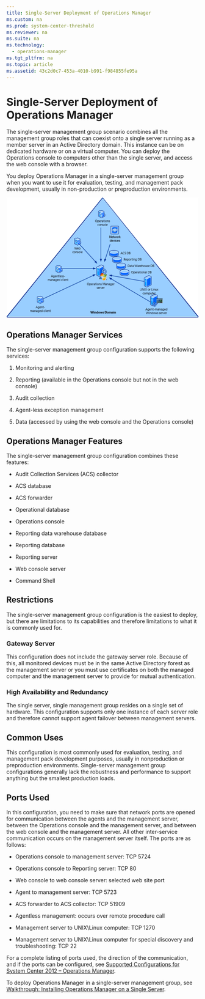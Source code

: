 ```yaml
---
title: Single-Server Deployment of Operations Manager
ms.custom: na
ms.prod: system-center-threshold
ms.reviewer: na
ms.suite: na
ms.technology: 
  - operations-manager
ms.tgt_pltfrm: na
ms.topic: article
ms.assetid: 43c2d0c7-453a-4010-b991-f984855fe95a
---
```

# Single-Server Deployment of Operations Manager
The single-server management group scenario combines all the management group roles that can coexist onto a single server running as a member server in an Active Directory domain. This instance can be on dedicated hardware or on a virtual computer. You can deploy the Operations console to computers other than the single server, and access the web console  with a browser.

You deploy Operations Manager in a single-server management group when you want to use it for evaluation, testing, and management pack development, usually in non-production or preproduction environments.

![Single Server Deployment](../../media/om-single-server-deployment.png)

## Operations Manager Services
The single-server management group configuration supports the following services:

1.  Monitoring and alerting

2.  Reporting (available in the Operations console but not in the web console)

3.  Audit collection

4.  Agent-less exception management

5.  Data (accessed by using the web console and the Operations console)

## Operations Manager Features
The single-server management group configuration combines these features:

-   Audit Collection Services (ACS) collector

-   ACS database

-   ACS forwarder

-   Operational database

-   Operations console

-   Reporting data warehouse database

-   Reporting database

-   Reporting server

-   Web console server

-   Command Shell

## Restrictions
The single-server management group configuration is the easiest to deploy, but there are limitations to its capabilities and therefore limitations to what it is commonly used for.

### Gateway Server
This configuration does not include the gateway server role. Because of this, all monitored devices must be in the same Active Directory forest as the management server or you must use certificates on both the managed computer and the management server to provide for mutual authentication.

### High Availability and Redundancy
The single server, single management group resides on a single set of hardware. This configuration supports only one instance of each server role and therefore cannot support agent failover between management servers.

## Common Uses
This configuration is most commonly used for evaluation, testing, and management pack development purposes, usually in nonproduction or preproduction environments. Single-server management group configurations generally lack the robustness and performance to support anything but the smallest production loads.

## Ports Used
In this configuration, you need to make sure that network ports are opened for communication between the agents and the management server, between the Operations console and the management server, and between the web console and the management server. All other inter-service communication occurs on the management server itself. The ports are as follows:

-   Operations console to management server: TCP 5724

-   Operations console to Reporting server: TCP 80

-   Web console to web console server: selected web site port

-   Agent to management server: TCP 5723

-   ACS forwarder to ACS collector: TCP 51909

-   Agentless management: occurs over remote procedure call

-   Management server to UNIX\Linux computer: TCP 1270

-   Management server to UNIX\Linux computer for special discovery and troubleshooting: TCP 22

For a complete listing of ports used, the direction of the communication, and if the ports can be configured, see [Supported Configurations for System Center 2012 – Operations Manager](http://go.microsoft.com/fwlink/p/?LinkID=219650).

To deploy Operations Manager in a single-server management group, see [Walkthrough: Installing Operations Manager on a Single Server](../get-started/Walkthrough--Installing-Operations-Manager-on-a-Single-Server.md).


